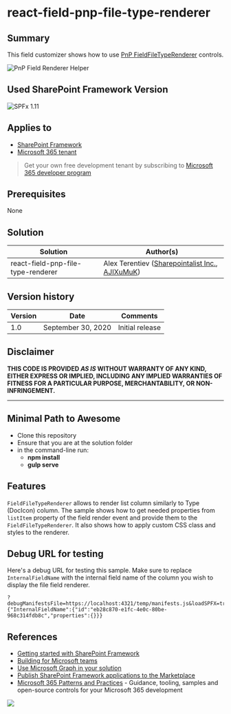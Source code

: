 # react-field-pnp-file-type-renderer

## Summary

This field customizer shows how to use [PnP FieldFileTypeRenderer](https://pnp.github.io/sp-dev-fx-controls-react/controls/fields/FieldFileTypeRenderer/) controls.

![PnP Field Renderer Helper](./assets/file-type-renderer.png)

## Used SharePoint Framework Version

![SPFx 1.11](https://img.shields.io/badge/version-1.11-green.svg)

## Applies to

- [SharePoint Framework](https://aka.ms/spfx)
- [Microsoft 365 tenant](https://docs.microsoft.com/en-us/sharepoint/dev/spfx/set-up-your-developer-tenant)

> Get your own free development tenant by subscribing to [Microsoft 365 developer program](http://aka.ms/o365devprogram)

## Prerequisites

None

## Solution

Solution|Author(s)
--------|---------
react-field-pnp-file-type-renderer | Alex Terentiev ([Sharepointalist Inc.](http://www.sharepointalist.com), [AJIXuMuK](https://github.com/AJIXuMuK))

## Version history

Version|Date|Comments
-------|----|--------
1.0|September 30, 2020|Initial release

## Disclaimer

**THIS CODE IS PROVIDED *AS IS* WITHOUT WARRANTY OF ANY KIND, EITHER EXPRESS OR IMPLIED, INCLUDING ANY IMPLIED WARRANTIES OF FITNESS FOR A PARTICULAR PURPOSE, MERCHANTABILITY, OR NON-INFRINGEMENT.**

---

## Minimal Path to Awesome

- Clone this repository
- Ensure that you are at the solution folder
- in the command-line run:
  - **npm install**
  - **gulp serve**

## Features

`FieldFileTypeRenderer` allows to render list column similarly to Type (DocIcon) column.
The sample shows how to get needed properties from `listItem` property of the field render event and provide them to the `FieldFileTypeRenderer`. It also shows how to apply custom CSS class and styles to the renderer.

## Debug URL for testing

Here's a debug URL for testing this sample. Make sure to replace `InternalFieldName` with the internal field name of the column you wish to display the file field renderer.

```
?debugManifestsFile=https://localhost:4321/temp/manifests.js&loadSPFX=true&fieldCustomizers={"InternalFieldName":{"id":"eb28c870-e1fc-4e0c-80be-968c314fdb8c","properties":{}}}
```

## References

- [Getting started with SharePoint Framework](https://docs.microsoft.com/en-us/sharepoint/dev/spfx/set-up-your-developer-tenant)
- [Building for Microsoft teams](https://docs.microsoft.com/en-us/sharepoint/dev/spfx/build-for-teams-overview)
- [Use Microsoft Graph in your solution](https://docs.microsoft.com/en-us/sharepoint/dev/spfx/web-parts/get-started/using-microsoft-graph-apis)
- [Publish SharePoint Framework applications to the Marketplace](https://docs.microsoft.com/en-us/sharepoint/dev/spfx/publish-to-marketplace-overview)
- [Microsoft 365 Patterns and Practices](https://aka.ms/m365pnp) - Guidance, tooling, samples and open-source controls for your Microsoft 365 development

<img src="https://pnptelemetry.azurewebsites.net/sp-dev-fx-extensions/samples/react-field-pnp-file-type-renderer" />
